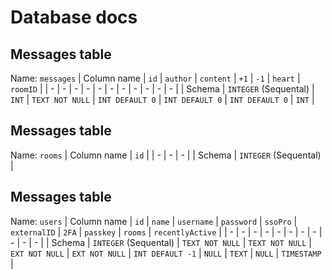 # Database docs

## Messages table

Name: `messages`
| Column name | `id` | `author` | `content` | `+1` | `-1` | `heart` | `roomID` |
| - | - | - | - | - | - | - | - | - | - | - |
| Schema | `INTEGER` (Sequental) | `INT` | `TEXT NOT NULL` | `INT DEFAULT 0` | `INT DEFAULT 0` | `INT DEFAULT 0` | `INT` |

## Messages table

Name: `rooms`
| Column name | `id` |
| - | - | - |
| Schema | `INTEGER` (Sequental) |

## Messages table

Name: `users`
| Column name | `id` | `name` | `username` | `password` | `ssoPro` | `externalID` | `2FA` | `passkey` | `rooms` | `recentlyActive` |
| - | - | - | - | - | - | - | - | - | - | - |
| Schema | `INTEGER` (Sequental) | `TEXT NOT NULL` | `TEXT NOT NULL` | `EXT NOT NULL` | `EXT NOT NULL` | `INT DEFAULT -1` | `NULL` | `TEXT` | `NULL` | `TIMESTAMP` |
